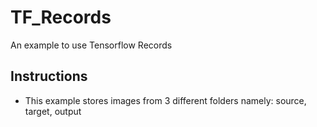 # TF_Records
An example to use Tensorflow Records
## Instructions
- This example stores images from 3 different folders namely: source, target, output

